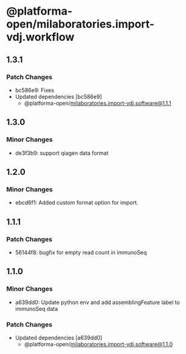 # @platforma-open/milaboratories.import-vdj.workflow

## 1.3.1

### Patch Changes

- bc586e9: Fixes
- Updated dependencies [bc586e9]
  - @platforma-open/milaboratories.import-vdj.software@1.1.1

## 1.3.0

### Minor Changes

- de3f3b9: support qiagen data format

## 1.2.0

### Minor Changes

- ebcd6f1: Added custom format option for import.

## 1.1.1

### Patch Changes

- 56144f8: bugfix for empty read count in immunoSeq

## 1.1.0

### Minor Changes

- a639dd0: Update python env and add assemblingFeature label to immunoSeq data

### Patch Changes

- Updated dependencies [a639dd0]
  - @platforma-open/milaboratories.import-vdj.software@1.1.0
